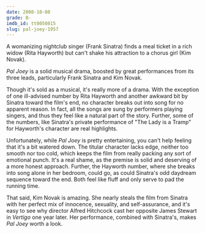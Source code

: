```yaml
---
date: 2008-10-08
grade: B-
imdb_id: tt0050815
slug: pal-joey-1957
---
```


A womanizing nightclub singer (Frank Sinatra) finds a meal ticket in a rich widow (Rita Hayworth) but can't shake his attraction to a chorus girl (Kim Novak).

_Pal Joey_ is a solid musical drama, boosted by great performances from its three leads, particularly Frank Sinatra and Kim Novak.

Though it's sold as a musical, it's really more of a drama. With the exception of one ill-advised number by Rita Hayworth and another awkward bit by Sinatra toward the film's end, no character breaks out into song for no apparent reason. In fact, all the songs are sung by performers playing singers, and thus they feel like a natural part of the story. Further, some of the numbers, like Sinatra's private performance of "The Lady is a Tramp" for Hayworth's character are real highlights.

Unfortunately, while _Pal Joey_ is pretty entertaining, you can't help feeling that it's a bit watered down. The titular character lacks edge, neither too smooth nor too cold, which keeps the film from really packing any sort of emotional punch. It's a real shame, as the premise is solid and deserving of a more honest approach. Further, the Hayworth number, where she breaks into song alone in her bedroom, could go, as could Sinatra's odd daydream sequence toward the end. Both feel like fluff and only serve to pad the running time.

That said, Kim Novak is amazing. She nearly steals the film from Sinatra with her perfect mix of innocence, sexuality, and self-assurance, and it's easy to see why director Alfred Hitchcock cast her opposite James Stewart in <span data-imdb-id="tt0052357">_Vertigo_</span> one year later. Her performance, combined with Sinatra's, makes _Pal Joey_ worth a look.
